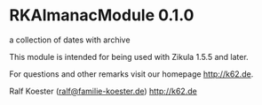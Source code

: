 # RKAlmanacModule 0.1.0

a collection of dates with archive

This module is intended for being used with Zikula 1.5.5 and later.

For questions and other remarks visit our homepage http://k62.de.

Ralf Koester (ralf@familie-koester.de)
http://k62.de
